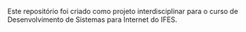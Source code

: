 Este repositório foi criado como projeto interdisciplinar para o curso de Desenvolvimento de Sistemas para Internet do IFES.
